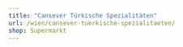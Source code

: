 ```yaml
---
title: "Cansever Türkische Spezialitäten"
url: /wien/cansever-tuerkische-spezialitaeten/
shop: Supermarkt
---
```

